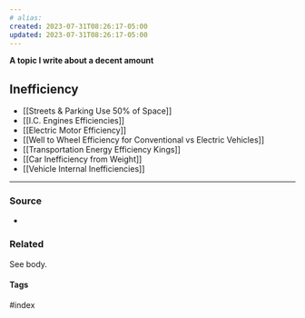 ```yaml
---
# alias:
created: 2023-07-31T08:26:17-05:00
updated: 2023-07-31T08:26:17-05:00
---
```

**A topic I write about a decent amount**

## Inefficiency
- [[Streets & Parking Use 50% of Space]]
- [[I.C. Engines Efficiencies]]
- [[Electric Motor Efficiency]]
- [[Well to Wheel Efficiency for Conventional vs Electric Vehicles]]
- [[Transportation Energy Efficiency Kings]]
- [[Car Inefficiency from Weight]]
- [[Vehicle Internal Inefficiencies]]



---
### Source
- 

### Related
See body.

#### Tags
#index 
